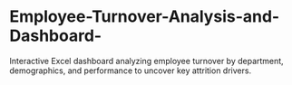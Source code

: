 # Employee-Turnover-Analysis-and-Dashboard-
Interactive Excel dashboard analyzing employee turnover by department, demographics, and performance to uncover key attrition drivers.
